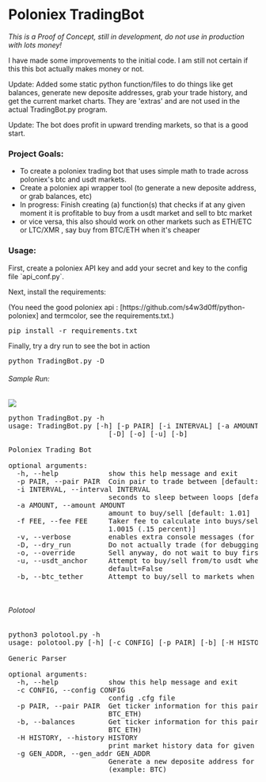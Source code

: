 # Poloniex TradingBot

<i>This is a Proof of Concept, still in development, do not use in production with lots money! </i>

<p> I have made some improvements to the initial code. I am still not certain if this this bot actually makes money or not. </p>
<p> Update: Added some static python function/files to do things like get balances, generate new deposite addresses, grab your trade history, and get the current market charts. They are 'extras' and are not used in the actual TradingBot.py program.</p>
<p> Update: The bot does profit in upward trending markets, so that is a good start. </p>

### Project Goals:

- To create a poloniex trading bot that uses simple math to trade across poloniex's btc and usdt markets. 
- Create a poloniex api wrapper tool (to generate a new deposite address, or grab balances, etc)
- In progress: Finish creating (a) function(s) that checks if at any given moment it is profitable to buy from a usdt market and sell to btc market
 - or vice versa, this also should work on other markets such as ETH/ETC or LTC/XMR , say buy from BTC/ETH when it's cheaper

### Usage:

<p> First, create a poloniex API key and add your secret and key to the config file `api_conf.py`. </p>
<p> Next, install the requirements: </p>
<p> (You need the good poloniex api : [https://github.com/s4w3d0ff/python-poloniex] and termcolor, see the requirements.txt.)  </p>

<pre>
pip install -r requirements.txt
</pre>
<p> Finally, try a dry run to see the bot in action </p>
<pre>
python TradingBot.py -D
</pre>

###### Sample Run:

<img src="https://s1.postimg.org/22ad73qgtr/botsample-new.png"></img>


<pre>
python TradingBot.py -h
usage: TradingBot.py [-h] [-p PAIR] [-i INTERVAL] [-a AMOUNT] [-f FEE] [-v]
                        [-D] [-o] [-u] [-b]

Poloniex Trading Bot

optional arguments:
  -h, --help            show this help message and exit
  -p PAIR, --pair PAIR  Coin pair to trade between [default: BTC_ETH]
  -i INTERVAL, --interval INTERVAL
                        seconds to sleep between loops [default: 1]
  -a AMOUNT, --amount AMOUNT
                        amount to buy/sell [default: 1.01]
  -f FEE, --fee FEE     Taker fee to calculate into buys/sells [default:
                        1.0015 (.15 percent)]
  -v, --verbose         enables extra console messages (for debugging)
  -D, --dry_run         Do not actually trade (for debugging)
  -o, --override        Sell anyway, do not wait to buy first. (for debugging)
  -u, --usdt_anchor     Attempt to buy/sell from/to usdt when oppurtune,
                        default=False
  -b, --btc_tether      Attempt to buy/sell to markets when possible


</pre>

###### Polotool

<pre>
python3 polotool.py -h
usage: polotool.py [-h] [-c CONFIG] [-p PAIR] [-b] [-H HISTORY] [-g GEN_ADDR]

Generic Parser

optional arguments:
  -h, --help            show this help message and exit
  -c CONFIG, --config CONFIG
                        config .cfg file
  -p PAIR, --pair PAIR  Get ticker information for this pair (example:
                        BTC_ETH)
  -b, --balances        Get ticker information for this pair (default:
                        BTC_ETH)
  -H HISTORY, --history HISTORY
                        print market history data for given pair
  -g GEN_ADDR, --gen_addr GEN_ADDR
                        Generate a new deposite address for supplied currency
                        (example: BTC)
</pre>

